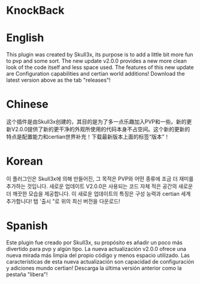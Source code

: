 # KnockBack

# English
This plugin was created by Skull3x, its purpose is to add a little bit more fun to pvp and some sort. The new update v2.0.0 provides a new more clean look of the code itself and less space used. The features of this new update are Configuration capabilities and certian world additions! Download the latest version above as the tab "releases"!

# Chinese
这个插件是由Skull3x创建的，其目的是为了多一点乐趣加入PVP和一些。新的更新V2.0.0提供了新的更干净的外观所使用的代码本身不占空间。这个新的更新的特点是配置能力和certian世界补充！下载最新版本上面的标签“版本”！

# Korean
이 플러그인은 Skull3x에 의해 만들어진, 그 목적은 PVP와 어떤 종류에 조금 더 재미를 추가하는 것입니다. 새로운 업데이트 V2.0.0은 사용되는 코드 자체 적은 공간의 새로운 더 깨끗한 모습을 제공합니다. 이 새로운 업데이트의 특징은 구성 능력과 certian 세계 추가합니다! 탭 '출시 "로 위의 최신 버전을 다운로드!

# Spanish
Este plugin fue creado por Skull3x, su propósito es añadir un poco más divertido para pvp y algún tipo. La nueva actualización v2.0.0 ofrece una nueva mirada más limpia del propio código y menos espacio utilizado. Las características de esta nueva actualización son capacidad de configuración y adiciones mundo certian! Descarga la última versión anterior como la pestaña "libera"!
